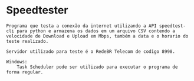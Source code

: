 # Speedtester

    Programa que testa a conexão da internet utilizando a API speedtest-cli para python e armazena os dados em um arquivo CSV contendo a velocidade de Download e Upload em Mbps, também a data e o horario do teste realizado.
    
    Servidor utilizado para teste é o RedeBR Telecom de codigo 8998.
    
    Windows:
        Task Scheduler pode ser utilizado para executar o programa de forma regular.
